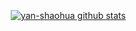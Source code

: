 ### &emsp;&emsp;&emsp;&emsp;&emsp;&emsp;&emsp;&emsp;&emsp;&emsp;&emsp;&emsp;&emsp;&emsp;&emsp;&emsp;&emsp;&emsp;&emsp;&emsp;&emsp;&emsp;

<!--
**yan-shaohua/yan-shaohua** is a ✨ _special_ ✨ repository because its `README.md` (this file) appears on your GitHub profile.

Here are some ideas to get you started:

 🔭 I’m 吃饭饭 ...
 🌱 I’m 睡觉觉 ...
 👯 I’m 写代码 ...
- 🤔 I’m looking for help with ...
- 💬 Ask me about ...
- 📫 How to reach me: ...
- 😄 Pronouns: ...
- ⚡ Fun fact: ...
- &emsp;&emsp;&emsp;&emsp;&emsp;&emsp;&emsp;&emsp;&emsp;&emsp;&emsp;&emsp;

[![yan-shaohua github stats](https://github-readme-stats.vercel.app/api/top-langs/?username=yan-shaohua&layout=compact)](//www.tianheyu.top)
-->
&emsp;&emsp;&emsp;&emsp;&emsp;&emsp;&emsp;&emsp;&emsp;&emsp;&emsp;&emsp;&emsp; [![yan-shaohua github stats](https://github-readme-stats.vercel.app/api?username=yan-shaohua&theme=blue-green&show_icons=true&repo=github-readme-stats)](//www.tianheyu.top)



